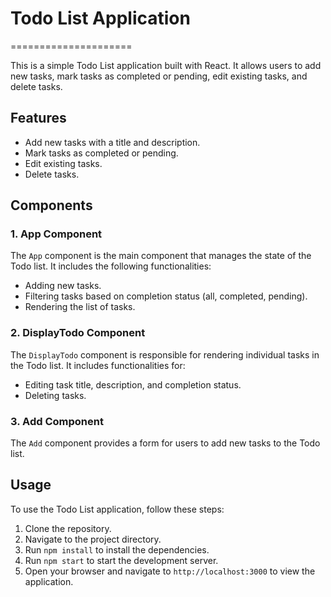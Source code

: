 # Todo List Application
=====================

This is a simple Todo List application built with React. It allows users to add new tasks, mark tasks as completed or pending, edit existing tasks, and delete tasks.

Features
--------

*   Add new tasks with a title and description.
*   Mark tasks as completed or pending.
*   Edit existing tasks.
*   Delete tasks.

Components
----------

### 1\. App Component

The `App` component is the main component that manages the state of the Todo list. It includes the following functionalities:

*   Adding new tasks.
*   Filtering tasks based on completion status (all, completed, pending).
*   Rendering the list of tasks.

### 2\. DisplayTodo Component

The `DisplayTodo` component is responsible for rendering individual tasks in the Todo list. It includes functionalities for:

*   Editing task title, description, and completion status.
*   Deleting tasks.

### 3\. Add Component

The `Add` component provides a form for users to add new tasks to the Todo list.

Usage
-----

To use the Todo List application, follow these steps:

1.  Clone the repository.
2.  Navigate to the project directory.
3.  Run `npm install` to install the dependencies.
4.  Run `npm start` to start the development server.
5.  Open your browser and navigate to `http://localhost:3000` to view the application.
